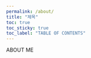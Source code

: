 ```yaml
---
permalink: /about/
title: "제목"
toc: true
toc_sticky: true
toc_label: "TABLE OF CONTENTS"
---
```


ABOUT ME

